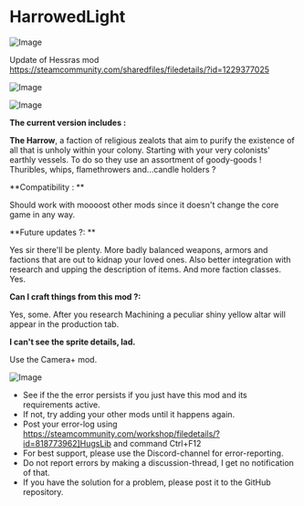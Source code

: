 # HarrowedLight

![Image](https://i.imgur.com/buuPQel.png)

Update of Hessras mod
https://steamcommunity.com/sharedfiles/filedetails/?id=1229377025

![Image](https://i.imgur.com/pufA0kM.png)

	
![Image](https://i.imgur.com/Z4GOv8H.png)


**The current version includes :**

**The Harrow**, a faction of religious zealots that aim to purify the existence of all that is unholy within your colony. Starting with your very colonists&apos; earthly vessels. To do so they use an assortment of goody-goods ! Thuribles, whips, flamethrowers and...candle holders ?




**Compatibility : **

Should work with moooost other mods since it doesn&apos;t change the core game in any way.

**Future updates ?: **

Yes sir there&apos;ll be plenty. More badly balanced weapons, armors and factions that are out to kidnap your loved ones. Also better integration with research and upping the description of items. And more faction classes. Yes.

**Can I craft things from this mod ?:**

Yes, some. After you research Machining a peculiar shiny yellow altar will appear in the production tab.

**I can&apos;t see the sprite details, lad.**

Use the Camera+ mod.



![Image](https://i.imgur.com/PwoNOj4.png)



-  See if the the error persists if you just have this mod and its requirements active.
-  If not, try adding your other mods until it happens again.
-  Post your error-log using https://steamcommunity.com/workshop/filedetails/?id=818773962]HugsLib and command Ctrl+F12
-  For best support, please use the Discord-channel for error-reporting.
-  Do not report errors by making a discussion-thread, I get no notification of that.
-  If you have the solution for a problem, please post it to the GitHub repository.



